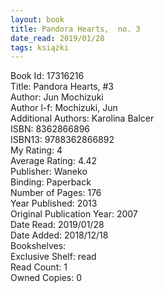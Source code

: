 ```yaml
---
layout: book
title: Pandora Hearts,  no. 3
date_read: 2019/01/28
tags: książki
---
```


Book Id: 17316216<br />
Title: Pandora Hearts, #3<br />
Author: Jun Mochizuki<br />
Author l-f: Mochizuki, Jun<br />
Additional Authors: Karolina Balcer<br />
ISBN: 8362866896<br />
ISBN13: 9788362866892<br />
My Rating: 4<br />
Average Rating: 4.42<br />
Publisher: Waneko<br />
Binding: Paperback<br />
Number of Pages: 176<br />
Year Published: 2013<br />
Original Publication Year: 2007<br />
Date Read: 2019/01/28<br />
Date Added: 2018/12/18<br />
Bookshelves: <br />
Exclusive Shelf: read<br />
Read Count: 1<br />
Owned Copies: 0<br />



